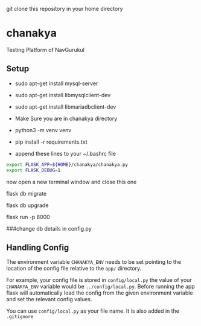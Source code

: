 git clone this repository in your home directory

# chanakya
Testing Platform of NavGurukul

## Setup

- sudo apt-get install mysql-server
- sudo apt-get install libmysqlclient-dev
- sudo apt-get install libmariadbclient-dev
- Make Sure you are in chanakya directory
- python3 -m venv venv
- pip install -r requirements.txt



- append these lines to your ~/.bashrc file
```bash
export FLASK_APP=${HOME}/chanakya/chanakya.py
export FLASK_DEBUG=1
```
now open a new terminal window and close this one

flask db migrate

flask db upgrade

flask run -p 8000

###change db details in config.py


## Handling Config

The environment variable `CHANAKYA_ENV` needs to be set pointing to the location of the config file relative to the `app/` directory.

For example, your config file is stored in `config/local.py` the value of your `CHANAKYA_ENV` variable would be `../config/local.py`. Before running the app flask will automatically load the config from the given environment variable and set the relevant config values.

You can use `config/local.py` as your file name. It is also added in the `.gitignore`
